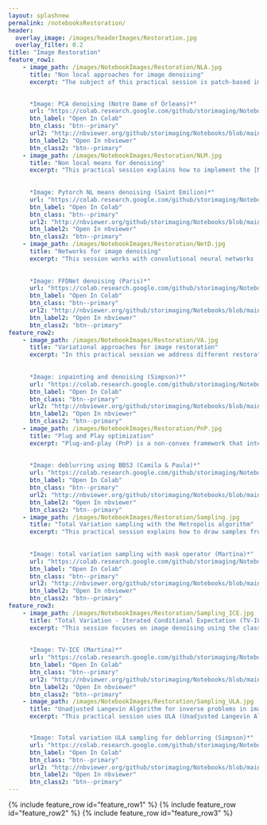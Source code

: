 ```yaml
---
layout: splashnew
permalink: /notebooksRestoration/
header:
  overlay_image: /images/headerImages/Restoration.jpg
  overlay_filter: 0.2
title: "Image Restoration"
feature_row1:
    - image_path: /images/NotebookImages/Restoration/NLA.jpg
      title: "Non local approaches for image denoising"
      excerpt: "The subject of this practical session is patch-based image denoising. It covers PCA image denoising, inspired by the paper [*C.-A. Deledalle and J. Salmon and A. Dalalyan, Image denoising with patch based PCA: local versus global, proceedings of BMVC 2011.*](https://hal.inria.fr/hal-00654289/) and DCT image denoising based on the algorithm described on [*Guoshen Yu, and Guillermo Sapiro, DCT image denoising: a simple and effective image denoising algorithm, Image Processing On Line, 1 (2011)*](https://www.ipol.im/pub/art/2011/ys-dct/).
      

      *Image: PCA denoising (Notre Dame of Órleans)*"
      url: "https://colab.research.google.com/github/storimaging/Notebooks/blob/main/Restoration/Non_local_approaches_for_image_denoising.ipynb"
      btn_label: "Open In Colab"
      btn_class: "btn--primary"
      url2: "http://nbviewer.org/github/storimaging/Notebooks/blob/main/Restoration/Non_local_approaches_for_image_denoising.ipynb"
      btn_label2: "Open In nbviewer"
      btn_class2: "btn--primary"
    - image_path: /images/NotebookImages/Restoration/NLM.jpg
      title: "Non local means for denoising"
      excerpt: "This practical session explains how to implement the [Non local means algorithm](https://epubs.siam.org/doi/pdf/10.1137/040616024?casa_token=T_quJzhNoP8AAAAA:JYmsToAmRuk_jyIaLUEpwQqlmu5rCCB_j49qFTrhCchWUE2RgFC8SWsh5i-yEVnrNd1GTt5f29HClw) for denoising images, introduced in 2005 by Buades, Coll and Morel in [Buades, A., Coll, B., & Morel, J.-M. (2005). *A review of image denoising algorithms, with a new one*. Multiscale modeling & simulation, 4(2), 490-530.](https://hal.archives-ouvertes.fr/hal-00271141/document). The session describes various implementations of the algorithm: from the naive version, through an implementation using integral images, and finally the pytorch version.
      
      
      *Image: Pytorch NL means denoising (Saint Emilion)*"
      url: "https://colab.research.google.com/github/storimaging/Notebooks/blob/main/Restoration/Non_Local_Means_for_denoising.ipynb"
      btn_label: "Open In Colab"
      btn_class: "btn--primary"
      url2: "http://nbviewer.org/github/storimaging/Notebooks/blob/main/Restoration/Non_Local_Means_for_denoising.ipynb"
      btn_label2: "Open In nbviewer"
      btn_class2: "btn--primary"
    - image_path: /images/NotebookImages/Restoration/NetD.jpg
      title: "Networks for image denoising"
      excerpt: "This session works with convolutional neural networks (CNN) to denoise images. Special emphasis is placed on [FFDnet](https://arxiv.org/abs/1710.04026) as well as on generalization problems and solutions such as Bias free networks, studied in [Mohan et al., Robust and interpretable blind image denoising via bias-free convolutional neural networks, 2020](https://arxiv.org/abs/1906.05478v3).
      
      
      *Image: FFDNet denoising (Paris)*"
      url: "https://colab.research.google.com/github/storimaging/Notebooks/blob/main/Restoration/Networks_for_image_denoising.ipynb"
      btn_label: "Open In Colab"
      btn_class: "btn--primary"
      url2: "http://nbviewer.org/github/storimaging/Notebooks/blob/main/Restoration/Networks_for_image_denoising.ipynb"
      btn_label2: "Open In nbviewer"
      btn_class2: "btn--primary"
feature_row2:
    - image_path: /images/NotebookImages/Restoration/VA.jpg
      title: "Variational approaches for image restoration"
      excerpt: "In this practical session we address different restoration problems such as inpainting, denoising and deblurring. Several variational approaches are used depending on the conditions of the problem: Tikhonov regularization, Total variation L1 and L2, and Wiener filtering.
      
      
      *Image: inpainting and denoising (Simpson)*"
      url: "https://colab.research.google.com/github/storimaging/Notebooks/blob/main/Restoration/Variational_approaches_for_image_restoration.ipynb"
      btn_label: "Open In Colab"
      btn_class: "btn--primary"
      url2: "http://nbviewer.org/github/storimaging/Notebooks/blob/main/Restoration/Variational_approaches_for_image_restoration.ipynb"
      btn_label2: "Open In nbviewer"
      btn_class2: "btn--primary"
    - image_path: /images/NotebookImages/Restoration/PnP.jpg
      title: "Plug and Play optimization"
      excerpt: "Plug-and-play (PnP) is a non-convex framework that integrates modern denoising priors into proximal algorithms. This practical session explains and shows inpainting end deblurring experiments using the following PnP algorithms: PnP ADMM, PnP FBS, PnP BBS, PnP BBS2 and PnP BBS3.
      
      
      *Image: deblurring using BBS3 (Camila & Paula)*"
      url: "https://colab.research.google.com/github/storimaging/Notebooks/blob/main/Restoration/Plug_and_Play_optimization.ipynb"
      btn_label: "Open In Colab"
      btn_class: "btn--primary"
      url2: "http://nbviewer.org/github/storimaging/Notebooks/blob/main/Restoration/Plug_and_Play_optimization.ipynb"
      btn_label2: "Open In nbviewer"
      btn_class2: "btn--primary"
    - image_path: /images/NotebookImages/Restoration/Sampling.jpg
      title: "Total Variation sampling with the Metropolis algorithm"
      excerpt: "This practical session explains how to draw samples from different distributions. It uses the Metropolis algorithm, inspired by what is used in [Louchet, C., & Moisan, L. (2008, August). Total variation denoising using posterior expectation, EUSIPCO 2008](https://hal.archives-ouvertes.fr/hal-00258849/file/lm08ok.pdf).
      
      
      *Image: total variation sampling with mask operator (Martina)*"
      url: "https://colab.research.google.com/github/storimaging/Notebooks/blob/main/Restoration/Sampling_TV.ipynb"
      btn_label: "Open In Colab"
      btn_class: "btn--primary"
      url2: "http://nbviewer.org/github/storimaging/Notebooks/blob/main/Restoration/Sampling_TV.ipynb"
      btn_label2: "Open In nbviewer"
      btn_class2: "btn--primary"
feature_row3:
    - image_path: /images/NotebookImages/Restoration/Sampling_ICE.jpg
      title: "Total Variation - Iterated Conditional Expectation (TV-ICE)"
      excerpt: "This session focuses on image denoising using the classical TVL2 model using the algorithm Iterated Conditional Expectation (ICE). It is inspired by the article [Louchet, C.,  Moisan, L., *Total variation denoising using iterated conditional expectation*. In 2014 22nd European Signal Processing Conference (EUSIPCO) (pp. 1592-1596). 2014](https://hal.archives-ouvertes.fr/hal-01214735). 
      
      
      *Image: TV-ICE (Martina)*"
      url: "https://colab.research.google.com/github/storimaging/Notebooks/blob/main/Restoration/TVICE.ipynb"
      btn_label: "Open In Colab"
      btn_class: "btn--primary"
      url2: "http://nbviewer.org/github/storimaging/Notebooks/blob/main/Restoration/TVICE.ipynb"
      btn_label2: "Open In nbviewer"
      btn_class2: "btn--primary"
    - image_path: /images/NotebookImages/Restoration/Sampling_ULA.jpg
      title: "Unadjusted Langevin Algorithm for inverse problems in imaging"
      excerpt: "This practical session uses ULA (Unadjusted Langevin Algorithm) to sample from posterior distributions in simple inverse problems. In particular, this practical session shows how to use the algorithm to remove blur and noise from an image.


      *Image: Total variation ULA sampling for deblurring (Simpson)*"
      url: "https://colab.research.google.com/github/storimaging/Notebooks/blob/main/Restoration/ULA_Sampling.ipynb"
      btn_label: "Open In Colab"
      btn_class: "btn--primary"
      url2: "http://nbviewer.org/github/storimaging/Notebooks/blob/main/Restoration/ULA_Sampling.ipynb"
      btn_label2: "Open In nbviewer"
      btn_class2: "btn--primary"
---
```


{% include feature_row id="feature_row1" %}
{% include feature_row id="feature_row2" %}
{% include feature_row id="feature_row3" %}

